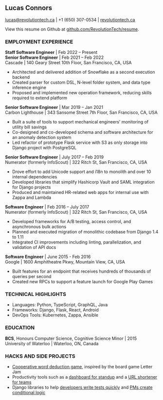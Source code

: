 ## Lucas Connors

lucas@revolutiontech.ca | +1 (650) 307-0534 | [revolutiontech.ca](https://revolutiontech.ca/)

View this resume on Github at [github.com/RevolutionTech/resume](https://github.com/RevolutionTech/resume).

### EMPLOYMENT EXPERIENCE

**Staff Software Engineer** | Feb 2022 – Present
<br />**Senior Software Engineer** | Feb 2021 – Feb 2022
<br />Cascade | 140 Geary Street 10th Floor, San Francisco, CA, USA

- Architected and delivered addition of Snowflake as a second execution backend
- Created parser for custom DSL, N-level folder system, and data type inference engine
- Proposed and implemented new operation framework, reducing skills required to extend platform

**Senior Software Engineer** | Mar 2019 – Jan 2021
<br />Carbon Lighthouse | 343 Sansome Street 7th Floor, San Francisco, CA, USA

- Built a suite of tools to support mechanical engineers' monitoring of utility bill savings
- Co-designed and co-developed schema and software architecture for an anomaly detection system
- Led refactor of prototype Flask service with S3 as only storage into Django project with PostgreSQL

**Senior Software Engineer** | July 2017 – Feb 2019
<br />Numerator (formerly InfoScout) | 322 Ritch St, San Francisco, CA, USA

- Drove effort to add Unicode support and i18n to monolith and over 10 internal dependencies
- Developed libraries that simplify Hashicorp Vault and SAML integration for Django projects
- Produced and maintained HR-related web apps for internal use with Zappa and Lambda

**Software Engineer** | Feb 2016 – July 2017
<br />Numerator (formerly InfoScout) | 322 Ritch St, San Francisco, CA, USA

- Developed frameworks for A/B testing, access control, and asynchronous bulk actions
- Planned and executed migration of monolithic codebase from Django 1.4 to 1.11
- Integrated CI improvements including linting, parallelization, and validation of API docs

**Software Engineer** | June 2015 - Feb 2016
<br />Google | 1600 Amphitheatre Pkwy, Mountain View, CA, USA

- Built features for an endpoint that receives hundreds of thousands of queries per second
- Created new RPCs to support a feature launch for Google Play Games

### TECHNICAL HIGHLIGHTS

- Languages: Python, TypeScript, GraphQL, Java
- Frameworks: Django, Flask, React, Android
- DevOps Tools: Kubernetes, Zappa, Ansible

### EDUCATION

**BCS**, Honours Computer Science, Cognitive Science Minor | 2015
<br />University of Waterloo | Waterloo, ON, Canada

### HACKS AND SIDE PROJECTS

- [Cooperative word deduction game](https://github.com/RevolutionTech/letter-joy), inspired by the board game Letter Jam
- Productivity tools such as a [dashboard for standup](https://github.com/RevolutionTech/rooster) and a [URL shortener for teams](https://github.com/RevolutionTech/goslinks)
- Django libraries to help [developers write tests quickly](https://github.com/RevolutionTech/django-pigeon) and [PMs create conditional logic](https://github.com/RevolutionTech/django-conditions)
